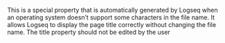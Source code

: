 This is a special property that is automatically generated by Logseq when an operating system doesn’t support some characters in the file name. It allows Logseq to display the page title correctly without changing the file name. The title property should not be edited by the user
